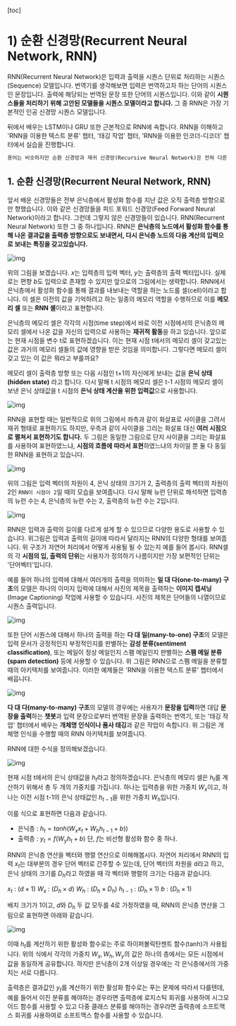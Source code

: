 [toc]

# 1) 순환 신경망(Recurrent Neural Network, RNN)

RNN(Recurrent Neural Network)은 입력과 출력을 시퀀스 단위로 처리하는 시퀀스(Sequence) 모델입니다. 번역기를 생각해보면 입력은 번역하고자 하는 단어의 시퀀스인 문장입니다. 출력에 해당되는 번역된 문장 또한 단어의 시퀀스입니다. 이와 같이 **시퀀스들을 처리하기 위해 고안된 모델들을 시퀀스 모델이라고 합니다.** 그 중 RNN은 가장 기본적인 인공 신경망 시퀀스 모델입니다.

뒤에서 배우는 LSTM이나 GRU 또한 근본적으로 RNN에 속합니다. RNN을 이해하고 'RNN을 이용한 텍스트 분류' 챕터, '태깅 작업' 챕터, 'RNN을 이용한 인코더-디코더' 챕터에서 실습을 진행합니다.

```tex
용어는 비슷하지만 순환 신경망과 재귀 신경망(Recursive Neural Network)은 전혀 다른 개념입니다. 
```

## **1. 순환 신경망(Recurrent Neural Network, RNN)**

앞서 배운 신경망들은 전부 은닉층에서 활성화 함수를 지난 값은 오직 출력층 방향으로만 향했습니다. 이와 같은 신경망들을 피드 포워드 신경망(Feed Forward Neural Network)이라고 합니다. 그런데 그렇지 않은 신경망들이 있습니다. RNN(Recurrent Neural Network) 또한 그 중 하나입니다. RNN은 **은닉층의 노드에서 활성화 함수를 통해 나온 결과값을 출력층 방향으로도 보내면서, 다시 은닉층 노드의 다음 계산의 입력으로 보내는 특징을 갖고있습니다.**

![img](https://wikidocs.net/images/page/22886/rnn_image1_ver2.PNG)

위의 그림을 보겠습니다. $x$는 입력층의 입력 벡터, $y$는 출력층의 출력 벡터입니다. 실제로는 편향 $b$도 입력으로 존재할 수 있지만 앞으로의 그림에서는 생략합니다. RNN에서 은닉층에서 활성화 함수를 통해 결과를 내보내는 역할을 하는 노드를 셀(cell)이라고 합니다. 이 셀은 이전의 값을 기억하려고 하는 일종의 메모리 역할을 수행하므로 이를 **메모리 셀** 또는 **RNN 셀**이라고 표현합니다.

은닉층의 메모리 셀은 각각의 시점(time step)에서 바로 이전 시점에서의 은닉층의 메모리 셀에서 나온 값을 자신의 입력으로 사용하는 **재귀적 활동**을 하고 있습니다. 앞으로는 현재 시점을 변수 t로 표현하겠습니다. 이는 현재 시점 t에서의 메모리 셀이 갖고있는 값은 과거의 메모리 셀들의 값에 영향을 받은 것임을 의미합니다. 그렇다면 메모리 셀이 갖고 있는 이 값은 뭐라고 부를까요?

메모리 셀이 출력층 방향 또는 다음 시점인 t+1의 자신에게 보내는 값을 **은닉 상태(hidden state)** 라고 합니다. 다시 말해 t 시점의 메모리 셀은 t-1 시점의 메모리 셀이 보낸 은닉 상태값을 t 시점의 **은닉 상태 계산을 위한 입력값**으로 사용합니다.

![img](https://wikidocs.net/images/page/22886/rnn_image2_ver3.PNG)

RNN을 표현할 때는 일반적으로 위의 그림에서 좌측과 같이 화살표로 사이클을 그려서 재귀 형태로 표현하기도 하지만, 우측과 같이 사이클을 그리는 화살표 대신 **여러 시점으로 펼쳐서 표현하기도 합니다.** 두 그림은 동일한 그림으로 단지 사이클을 그리는 화살표를 사용하여 표현하였느냐, **시점의 흐름에 따라서 표현**하였느냐의 차이일 뿐 둘 다 동일한 RNN을 표현하고 있습니다.

![img](https://wikidocs.net/images/page/22886/rnn_image2.5.PNG)

위의 그림은 입력 벡터의 차원이 4, 은닉 상태의 크기가 2, 출력층의 출력 벡터의 차원이 2인 `RNN이 시점이 2`일 때의 모습을 보여줍니다. 다시 말해 뉴런 단위로 해석하면 입력층의 뉴런 수는 4, 은닉층의 뉴런 수는 2, 출력층의 뉴런 수는 2입니다.

![img](https://wikidocs.net/images/page/22886/rnn_image3_ver2.PNG)

RNN은 입력과 출력의 길이를 다르게 설계 할 수 있으므로 다양한 용도로 사용할 수 있습니다. 위그림은 입력과 출력의 길이에 따라서 달라지는 RNN의 다양한 형태를 보여줍니다. 위 구조가 자연어 처리에서 어떻게 사용될 될 수 있는지 예를 들어 봅시다. RNN셀의 각 **시점의 입, 출력의 단위**는 사용자가 정의하기 나름이지만 가장 보편적인 단위는 '단어벡터'입니다.

예를 들어 하나의 입력에 대해서 여러개의 출력을 의미하는 **일 대 다(one-to-many) 구조**의 모델은 하나의 이미지 입력에 대해서 사진의 제목을 출력하는 **이미지 캡셔닝**(Image Captioning) 작업에 사용할 수 있습니다. 사진의 제목은 단어들의 나열이므로 시퀀스 출력입니다.

![img](https://wikidocs.net/images/page/22886/rnn_image3.5.PNG)

또한 단어 시퀀스에 대해서 하나의 출력을 하는 **다 대 일(many-to-one) 구조**의 모델은 입력 문서가 긍정적인지 부정적인지를 판별하는 **감성 분류(sentiment classification)**, 또는 메일이 정상 메일인지 스팸 메일인지 판별하는 **스팸 메일 분류(spam detection)** 등에 사용할 수 있습니다. 위 그림은 RNN으로 스팸 메일을 분류할 때의 아키텍처를 보여줍니다. 이러한 예제들은 'RNN을 이용한 텍스트 분류' 챕터에서 배웁니다.

![img](https://wikidocs.net/images/page/22886/rnn_image3.7.PNG)

**다 대 다(many-to-many) 구조**의 모델의 경우에는 사용자가 **문장을 입력**하면 대답 **문장을 출력**하는 **챗봇**과 입력 문장으로부터 번역된 문장을 출력하는 번역기, 또는 '태깅 작업' 챕터에서 배우는 **개체명 인식이나 품사 태깅**과 같은 작업이 속합니다. 위 그림은 개체명 인식을 수행할 때의 RNN 아키텍처를 보여줍니다.

RNN에 대한 수식을 정의해보겠습니다.

![img](https://wikidocs.net/images/page/22886/rnn_image4_ver2.PNG)

현재 시점 t에서의 은닉 상태값을 $h_t$라고 정의하겠습니다. 은닉층의 메모리 셀은 $h_t$를 계산하기 위해서 총 두 개의 가중치를 가집니다. 하나는 입력층을 위한 가중치 $W_x$이고, 하나는 이전 시점 t-1의 은닉 상태값인 $h_{t−1}$을 위한 가중치 $W_h$입니다.

이를 식으로 표현하면 다음과 같습니다.

- 은닉층 : $h_{t} = tanh(W_{x} x_{t} + W_{h}h_{t−1} + b))$
- 출력층 :  $y_{t} = f(W_{y}h_{t} + b)$
  단, $f$는 비선형 활성화 함수 중 하나.

RNN의 은닉층 연산을 벡터와 행렬 연산으로 이해해봅시다. 자연어 처리에서 RNN의 입력 $x_t$는 대부분의 경우 단어 벡터로 간주할 수 있는데, 단어 벡터의 차원을 d라고 하고, 은닉 상태의 크기를 $D_h$라고 하였을 때 각 벡터와 행렬의 크기는 다음과 같습니다.

$x_t$ : $(d × 1)$
$W_{x}$ : $(D_{h} × d)$
$W_h$ : $(D_{h} × D_{h})$
$h_{t-1}$ : $(D_{h} × 1)$
$b$ : $(D_{h} × 1)$

배치 크기가 1이고, $d$와 $D_h$ 두 값 모두를 4로 가정하였을 때, RNN의 은닉층 연산을 그림으로 표현하면 아래와 같습니다.

![img](https://wikidocs.net/images/page/22886/rnn_images4-5.PNG)

이때 $h_t$를 계산하기 위한 활성화 함수로는 주로 하이퍼볼릭탄젠트 함수(tanh)가 사용됩니다. 위의 식에서 각각의 가중치 $W_x, W_h, W_y$의 값은 하나의 층에서는 모든 시점에서 값을 동일하게 공유합니다. 하지만 은닉층이 2개 이상일 경우에는 각 은닉층에서의 가중치는 서로 다릅니다.

출력층은 결과값인 $y_t$를 계산하기 위한 활성화 함수로는 푸는 문제에 따라서 다를텐데, 예를 들어서 이진 분류를 해야하는 경우라면 출력층에 로지스틱 회귀를 사용하여 시그모이드 함수를 사용할 수 있고 다중 클래스 분류를 해야하는 경우라면 출력층에 소프트맥스 회귀를 사용하여로 소프트맥스 함수를 사용할 수 있습니다.
